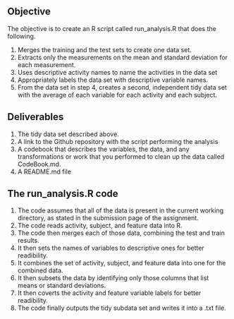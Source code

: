 Objective
---------

The objective is to create an R script called run\_analysis.R that does
the following.

1.  Merges the training and the test sets to create one data set.
2.  Extracts only the measurements on the mean and standard deviation
    for each measurement.
3.  Uses descriptive activity names to name the activities in the data
    set
4.  Appropriately labels the data set with descriptive variable names.
5.  From the data set in step 4, creates a second, independent tidy data
    set with the average of each variable for each activity and
    each subject.

Deliverables
------------

1.  The tidy data set described above.
2.  A link to the Github repository with the script performing the
    analysis
3.  A codebook that describes the variables, the data, and any
    transformations or work that you performed to clean up the data
    called CodeBook.md.
4.  A README.md file

The run\_analysis.R code
------------------------

1.  The code assumes that all of the data is present in the current
    working directory, as stated in the submission page of
    the assignment.
2.  The code reads activity, subject, and feature data into R.
3.  The code then merges each of those data, combining the test and
    train results.
4.  It then sets the names of variables to descriptive ones for
    better readibility.
5.  It combines the set of activity, subject, and feature data into one
    for the combined data.
6.  It then subsets the data by identifying only those columns that list
    means or standard deviations.
7.  It then coverts the activity and feature variable labels for
    better readibility.
8.  The code finally outputs the tidy subdata set and writes it into a
    .txt file.
